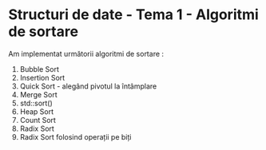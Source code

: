 # Structuri de date - Tema 1 - Algoritmi de sortare
 
Am implementat următorii algoritmi de sortare :

1. Bubble Sort
2. Insertion Sort
3. Quick Sort - alegând pivotul la întâmplare
4. Merge Sort 
5. std::sort()
6. Heap Sort 
7. Count Sort 
8. Radix Sort 
9. Radix Sort folosind operații pe biți